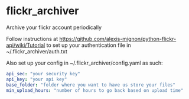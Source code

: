 # flickr_archiver
Archive your flickr account periodically

Follow instructions at https://github.com/alexis-mignon/python-flickr-api/wiki/Tutorial
to set up your authentication file in ~/.flickr_archiver/auth.txt

Also set up your config in ~/.flickr_archiver/config.yaml as such:

```yaml
api_sec: "your security key"
api_key: "your api key"
base_folder: "folder where you want to have us store your files"
min_upload_hours: "number of hours to go back based on upload time"
```
